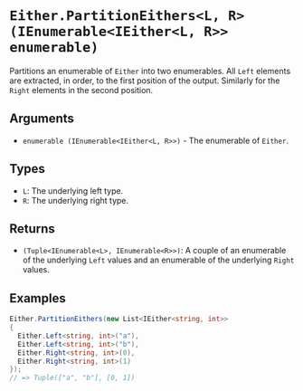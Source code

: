 # `Either.PartitionEithers<L, R>(IEnumerable<IEither<L, R>> enumerable)`

Partitions an enumerable of `Either` into two enumerables. All `Left` elements are extracted, in order, to the first position of the output. Similarly for the `Right` elements in the second position.

## Arguments

* `enumerable (IEnumerable<IEither<L, R>>)` - The enumerable of `Either`.

## Types

* `L`: The underlying left type.
* `R`: The underlying right type.

## Returns

* `(Tuple<IEnumerable<L>, IEnumerable<R>>)`: A couple of an enumerable of the underlying `Left` values and an enumerable of the underlying `Right` values.

## Examples

```csharp
Either.PartitionEithers(new List<IEither<string, int>>
{
  Either.Left<string, int>("a"),
  Either.Left<string, int>("b"),
  Either.Right<string, int>(0),
  Either.Right<string, int>(1)
});
// => Tuple(["a", "b"], [0, 1])
```
